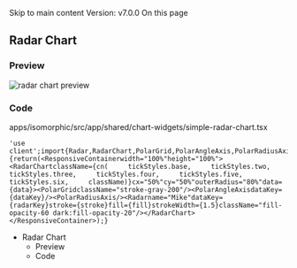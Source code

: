 Skip to main content
Version: v7.0.0
On this page
## Radar Chart​
### Preview​
![radar chart preview](https://isomorphic-doc.vercel.app/assets/images/radar-chart-f3fcaae29feea1974d39a0b630e6b2a4.png)
### Code​
apps/isomorphic/src/app/shared/chart-widgets/simple-radar-chart.tsx
```
'use client';import{Radar,RadarChart,PolarGrid,PolarAngleAxis,PolarRadiusAxis,ResponsiveContainer,}from'recharts';exportdefaultfunctionSimpleRadarChart(){return(<ResponsiveContainerwidth="100%"height="100%"><RadarChartclassName={cn(     tickStyles.base,     tickStyles.two,     tickStyles.three,     tickStyles.four,     tickStyles.five,     tickStyles.six,     className)}cx="50%"cy="50%"outerRadius="80%"data={data}><PolarGridclassName="stroke-gray-200"/><PolarAngleAxisdataKey={dataKey}/><PolarRadiusAxis/><Radarname="Mike"dataKey={radarKey}stroke={stroke}fill={fill}strokeWidth={1.5}className="fill-opacity-60 dark:fill-opacity-20"/></RadarChart></ResponsiveContainer>);}
```

  * Radar Chart
    * Preview
    * Code


